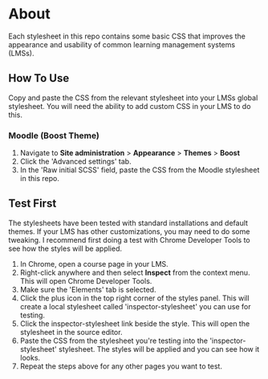 # About
Each stylesheet in this repo contains some basic CSS that improves the appearance and usability of common learning management systems (LMSs).
## How To Use
Copy and paste the CSS from the relevant stylesheet into your LMSs global stylesheet. You will need the ability to add custom CSS in your LMS to do this.
### Moodle (Boost Theme)
1. Navigate to **Site administration** > **Appearance** > **Themes** > **Boost**
2. Click the 'Advanced settings' tab.
3. In the 'Raw initial SCSS' field, paste the CSS from the Moodle stylesheet in this repo.
## Test First
The stylesheets have been tested with standard installations and default themes. If your LMS has other customizations, you may need to do some tweaking. I recommend first doing a test with Chrome Developer Tools to see how the styles will be applied.
1. In Chrome, open a course page in your LMS.
2. Right-click anywhere and then select **Inspect** from the context menu. This will open Chrome Developer Tools.
3. Make sure the 'Elements' tab is selected.
4. Click the plus icon in the top right corner of the styles panel. This will create a local stylesheet called 'inspector-stylesheet' you can use for testing.
5. Click the inspector-stylesheet link beside the style. This will open the stylesheet in the source editor.
6. Paste the CSS from the stylesheet you're testing into the 'inspector-stylesheet' stylesheet. The styles will be applied and you can see how it looks.
7. Repeat the steps above for any other pages you want to test.
